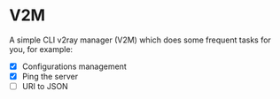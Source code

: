 # V2M

A simple CLI v2ray manager (V2M) which does some frequent tasks for you, for example:
- [x] Configurations management
- [x] Ping the server
- [ ] URI to JSON
